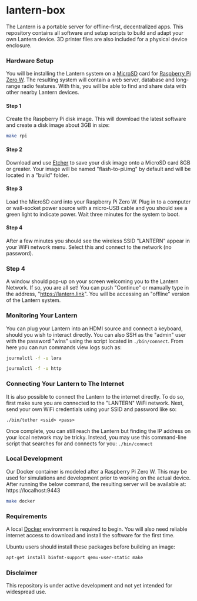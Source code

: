# lantern-box

The Lantern is a portable server for offline-first, decentralized apps. This repository contains all software and setup scripts to build and adapt your own Lantern device. 3D printer files are also included for a physical device enclosure.

### Hardware Setup

You will be installing the Lantern system on a [MicroSD](https://www.amazon.com/Sandisk-Ultra-Micro-UHS-I-Adapter/dp/B073K14CVB) card for [Raspberry Pi Zero W](https://www.adafruit.com/product/3708). The resulting system will contain a web server, database and long-range radio features. With this, you will be able to find and share data with other nearby Lantern devices. 

#### Step 1

Create the Raspberry Pi disk image. This will download the latest software and create a disk image about 3GB in size:
```bash
make rpi
```

#### Step 2
Download and use [Etcher](http://etcher.io) to save your disk image onto a MicroSD card 8GB or greater. Your image will be named "flash-to-pi.img" by default and will be located in a "build" folder.

#### Step 3
Load the MicroSD card into your Raspberry Pi Zero W. Plug in to a computer or wall-socket power source with a micro-USB cable and you should see a green light to indicate power. Wait three minutes for the system to boot.


#### Step 4
After a few minutes you should see the wireless SSID "LANTERN" appear in your WiFi network menu. Select this and connect to the network (no password). 

### Step 4
A window should pop-up on your screen welcoming you to the Lantern Network. If so, you are all set! You can push "Continue" or manually type in the address, "https://lantern.link". You will be accessing an "offline" version of the Lantern system.

### Monitoring Your Lantern
You can plug your Lantern into an HDMI source and connect a keyboard, should you wish to interact directly. You can also SSH as the "admin" user with the password "wins" using the script located in `./bin/connect`. From here you can run commands view logs such as:

```bash
journalctl -f -u lora
```

```bash
journalctl -f -u http
```

### Connecting Your Lantern to The Internet

It is also possible to connect the Lantern to the internet directly. To do so, first make sure you are connected to the "LANTERN" WiFi network. Next, send your own WiFi credentials using your SSID and password like so:

`./bin/tether <ssid> <pass>`


Once complete, you can still reach the Lantern but finding the IP address on your local network may be tricky. Instead, you may use this command-line script that searches for and connects for you: 
`./bin/connect` 



### Local Development

Our Docker container is modeled after a Raspberry Pi Zero W. This may be used for simulations and development prior to working on the actual device. After running the below command, the resulting server will be available at: https://localhost:9443

```bash
make docker
```


### Requirements
A local [Docker](https://www.docker.com/community-edition) environment is required to begin. You will also need reliable internet access to download and install the software for the first time.

Ubuntu users should install these packages before building an image:
```bash
apt-get install binfmt-support qemu-user-static make
```

### Disclaimer
This repository is under active development and not yet intended for widespread use.